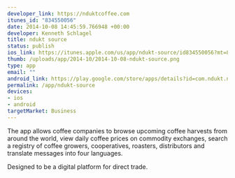 ```yaml
--- 
developer_link: https://nduktcoffee.com
itunes_id: "834550056"
date: 2014-10-08 14:45:59.766948 +00:00
developer: Kenneth Schlagel
title: ndukt source
status: publish
ios_link: https://itunes.apple.com/us/app/ndukt-source/id834550056?mt=8&ign-mpt=uo%3D4
thumb: /uploads/app/2014-10/2014-10-08-ndukt-source.png
type: app
email: ""
android_link: https://play.google.com/store/apps/details?id=com.ndukt.nduktsource
permalink: /app/ndukt-source
devices: 
- ios
- android
targetMarket: Business
---
```


The app allows coffee companies to browse upcoming coffee harvests from around the world, view daily coffee prices on commodity exchanges, search a registry of coffee growers, cooperatives, roasters, distributors and translate messages into four languages.

Designed to be a digital platform for direct trade.
